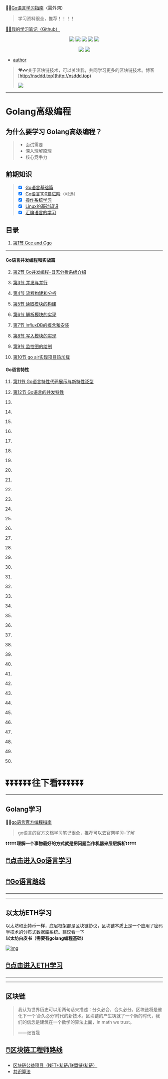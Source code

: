 😶‍🌫️[Go语言学习指南](https://golang.org/#)（需外网）

>   学习资料很全，推荐！！！！

[😶‍🌫️我的学习笔记（Github）](https://github.com/3293172751/Block_Chain)

<p align='center'>
<a href="https://www.linkedin.cn/injobs/in/xiongxinwei-xiong-7606a0227" target="_blank"><img src="https://img.shields.io/badge/linkedin-xiongxinwei-yellowgreen?logo=linkedin"></a>
<a href="https://twitter.com/xxw3293172751" target="_blank"><img src="https://img.shields.io/badge/twitter-%40xxw3293172751-informational?logo=twitter"></a>
<a href="https://www.zhihu.com/people/3293172751" target="_blank"><img src="https://img.shields.io/badge/%E7%9F%A5%E4%B9%8E-%E9%93%BE%E5%AD%A6%E8%80%85%E7%A4%BE%E5%8C%BA-blue?logo=zhihu"></a>
<a href="https://s2.loli.net/2022/07/05/sQHuozItvWg1heA.jpg" target="_blank"><img src="https://img.shields.io/badge/%E5%BE%AE%E4%BF%A1-smile-brightgreen?logo=wechat"></a>
<a href="https://space.bilibili.com/14089380" target="_blank"><img src="https://img.shields.io/badge/b%E7%AB%99-%E6%97%A0%E4%B8%8E%E4%BC%A6%E6%AF%94%E7%9A%84%E5%BE%97%E5%BE%97-red?logo=bilibili"></a>
</p>
<p align='center'>
<a href="https://weibo.com/u/6248930985" target="_blank"><img src="https://img.shields.io/badge/%E5%BE%AE%E5%8D%9A-%E6%97%A0%E4%B8%8E%E4%BC%A6%E6%AF%94%E7%9A%84%E5%BE%97%E5%BE%97-critical?style=social&logo=Sina%20Weibo"></a>
<a href="https://github.com/3293172751" target="_blank"><img src="https://img.shields.io/badge/Github-xiongxinwei-inactive?style=social&logo=github"></a>
</p>

+ [author](https://github.com/3293172751)

>   ❤️💕💕关于区块链技术，可以关注我，共同学习更多的区块链技术。博客[http://nsddd.top](http://nsddd.top)
>
>   <a href="https://wakatime.com/@3293172751/projects/hngzsvjxqc?start=2022-03-30&end=2022-04-05" title="我的区块链代码时长"> <img src="https://wakatime.com/badge/user/c445b3c6-a2bc-43a2-a24a-0828a17244b4/project/79cf7f10-4f61-42b7-92a8-dfc71cb99f4c.svg"> </a>

---

# Golang高级编程

## 为什么要学习 Golang高级编程？

> + 面试需要
> + 深入理解原理
> + 核心竞争力

## 前期知识

> + [x] [Go语言基础篇](https://github.com/3293172751/Block_Chain/blob/master/TOC.md)
> + [x] [Go语言100篇进阶](https://github.com/3293172751/Block_Chain/blob/master/Gomd_super/README.md)（可选）
> + [x] [操作系统学习](https://github.com/3293172751/os)
> + [x] [Linux的基础知识](https://github.com/3293172751/CS_COURSE/blob/master/linux/README.md)
> + [x] [汇编语言的学习](https://github.com/3293172751/Block_Chain/blob/master/%E6%B1%87%E7%BC%96/README.md)

## 目录

1. [第1节 Gcc and Cgo](markdown/1.md)

----

#### Go语言并发编程和实战篇

2. [第2节 Go并发编程–日志分析系统介绍](markdown/2.md)

3. [第3节 并发与并行](markdown/3.md)

4. [第4节 流程构建和分析](markdown/4.md)

5. [第5节 读取模块的构建](markdown/5.md)

6. [第6节 解析模块的实现](markdown/6.md)

7. [第7节 InfluxDB的概念和安装](markdown/7.md)

8. [第8节 写入模块的实现](markdown/8.md)

9. [第9节 监控图的绘制](markdown/9.md)

10. [第10节 go air实现项目热加载](markdown/10.md)




#### Go语言特性

11. [第11节 Go语言特性代码展示与新特性泛型](markdown/11.md)

12. [第12节 Go语言的并发特性](markdown/12.md)

13. [](markdown/13.md)

14. [](markdown/14.md)

15. [](markdown/15.md)

16. [](markdown/16.md)

17. [](markdown/17.md)

18. [](markdown/18.md)

19. [](markdown/19.md)

20. [](markdown/20.md)

21. [](markdown/21.md)

22. [](markdown/22.md)

23. [](markdown/23.md)

24. [](markdown/24.md)

25. [](markdown/25.md)

26. [](markdown/26.md)

27. [](markdown/27.md)

28. [](markdown/28.md)

29. [](markdown/29.md)

30. [](markdown/30.md)

31. [](markdown/31.md)

32. [](markdown/32.md)

33. [](markdown/33.md)

34. [](markdown/34.md)

35. [](markdown/35.md)

36. [](markdown/36.md)

37. [](markdown/37.md)

38. [](markdown/38.md)

39. [](markdown/39.md)

40. [](markdown/40.md)

41. [](markdown/41.md)

42. [](markdown/42.md)

43. [](markdown/43.md)

44. [](markdown/44.md)

45. [](markdown/45.md)

46. [](markdown/46.md)

47. [](markdown/47.md)

48. [](markdown/48.md)

49. [](markdown/49.md)

50. [](markdown/50.md)



# ⏬⏬⏬⏬⏬⏬**往下看**⏬⏬⏬⏬⏬⏬

----

## Golang学习

😶‍🌫️[go语言官方编程指南](https://golang.org/#)

> go语言的官方文档学习笔记很全，推荐可以去官网学习–了解

⏬⏬⏬⏬⏬**理解一个事物最好的方式就是把问题当作机器来层层解析**⏬⏬⏬⏬⏬

## [🖱️点击进入Go语言学习](https://github.com/3293172751/Block_Chain/blob/master/TOC.md)

## [🖱️Go语言路线](https://github.com/3293172751/Block_Chain/blob/master/go_route.md)

------

------

## 以太坊ETH学习

以太坊和比特币一样，底层框架都是区块链协议，区块链本质上是一个应用了密码学技术的分布式数据库系统。建议看一下**以太坊白皮书（需要有golang编程基础）**

[![img](https://camo.githubusercontent.com/a411fbf80ed8b270ce46ab6f188b1d8468bb67d9001e7bebbbedbe0ee36b585f/68747470733a2f2f73322e6c6f6c692e6e65742f323032322f30332f32302f67546944645541787448474a3466382e706e67)](https://etherscan.io/)

## [🖱️点击进入ETH学习](https://github.com/3293172751/Block_Chain/blob/master/eth/TOC.md)

------

------

## 区块链

> 我认为世界历史可以用两句话来描述：分久必合，合久必分。区块链将是催化下一个‘合久必分’时代的新技术。区块链的产生铸就了一个新的时代，我们的信念是建筑在一个数学的算法上面，In math we trust。
>
>  ——张首晟

## [🖱️区块链工程师路线](https://github.com/3293172751/Block_Chain/blob/master/route.md)

- [区块链公益项目（NFT+私链/联盟链/私链）](https://github.com/3293172751/Block_Chain/blob/master/区块链公益项目)
- [共识算法](https://github.com/3293172751/Block_Chain/blob/master/blockchain/README.md)